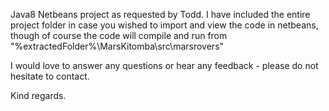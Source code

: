 Java8 Netbeans project as requested by Todd. I have included the entire project folder in case you wished to import and view the code in netbeans, though of course the code will compile and run from "%extractedFolder%\MarsKitomba\src\marsrovers\"

I would love to answer any questions or hear any feedback - please do not hesitate to contact. 

Kind regards.
